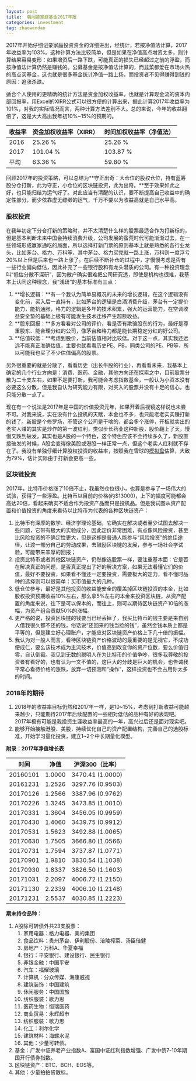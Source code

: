 ```yaml
---
layout: post
title:  朝闻道家庭基金2017年报
categories: investment
tag: zhaowendao
---
```

2017年开始仔细记录家庭投资资金的详细进出，经统计，若按净值法计算，2017年收益率为103%。这种计算方法比较简单，但是如果在净值高点增资太多，则计算结果容易变形：如果增资后一路下跌，可能真正的损失已经超过之前的浮盈，而按净值法计算仍然是赚钱的。公募基金是按净值法计算的，而韭菜都爱在市场火热的高点买基金，这也就是很多基金统计净值一路上扬，而投资者不见得赚得到钱的原因：追涨杀跌。

适合个人使用的更精确的统计方法是资金加权收益率，也就是计算现金流的资本内部回报率，用Excel的XIRR公式可以很方便的计算出来，据此计算2017年收益率为101%，对我的实际情况而言，两种计算方法差别不大。总的来说，今年的收益翻倍了，这是大大高出我年初10%~15%的预期的。

| 收益率  | 资金加权收益率（XIRR） | 时间加权收益率（净值法） |
| ---- | ------------- | ------------ |
| 2016 | 25.26 %       | 25.26 %      |
| 2017 | 101.04 %      | 103.87 %     |
| 平均   | 63.36 %       | 59.80 %      |

回顾2017年的投资策略，可以总结为**守正出奇：大仓位的股权仓位，持有蓝筹股分仓打新，此为守正，小仓位的区块链投资，此为出奇。**至于效果如此之好，也只能归结为运气好了。对此应当有清醒的认识，要不断提高自己收益中的确定性部分，而少依靠虚无缥缈的运气，千万不要以为收益高就是自己水平高。

### 股权投资

在我年初定下分仓打新的策略时，并不太清楚什么样的股票最适合作为打新标的，但是基本判断未来中国会持续消费升级，公司发展的蛮荒时代可能渐渐过去，在一些领域形成赢家通吃的局面，所以选择打新门票的原则基本上就是熟悉的各行业龙头，比如茅台、格力、万科等，其中茅台、格力买完就一路上涨，万科则一度浮亏20%以上但是后来也一路上涨了。在后续不断补仓的过程中，才慢慢考虑是否有一些行业偏向低估，因此补充了一些银行股和有龙头潜质的公司。有一种投资理念叫“低估分散不深研”，因为散户确实很难把公司研究透，即使是机构也很难，我基本上认同这种理念，我“浅研”的基本标准有三点：

1. **增长逻辑：**有一个我认为简单易概况的未来的增长逻辑，在这个逻辑没有变化前，买入后一直持有，比如茅台的逻辑是白酒消费升级，茅台有一定提价能力，能抗通胀，格力的逻辑是多年的技术积累，强大的运营能力，在空调收益安全垫的基础上极有可能发生技术迁移产生超额收益。
2. **股东回报：**多方看看对公司的评价，看是否有欺骗股东的行为，最好是尊重股东、能合理分红的公司，像茅台和格力都是能长期稳定分红的好公司。
3. **估值较低：**考虑到股价，当前估值相对比较低。对于这一点，其实我还远远不能真正准确估值，主要也就看看历史PE、PB，同类公司的PE、PB等，所以可能我也买了不少估值偏高的股票。

另外很重要的就是分散了，看看历史（出长牛股的行业），再看看未来，我基本上确定的几个行业方向是：消费、医药、金融，其他方向还在探索之中，目前股票分散为二十支左右，如果不是要打新，我可能会考虑指数基金，一般认为小资本没有必要这么分散，但是我自认为研究能力有限，对买入的股票并没有十足的信心，也只能分散一点了。

现在有一个说法是2017年是中国的价值投资元年，如果开着后视镜这样说也未尝不可。对我来说，实在没有什么投机的天赋，本金也不多，也只能老老实实赚打新的钱了。新股是个修罗场，不管这个公司是干啥的，都会多个涨停，开板就卖出的老实人赚的其实是炒作的第一波红利，类似步长药业这种新股，股价翻上了天，慢慢又跌到破发，其实也是A股的一个特色，这个特色应该不会持续多久了，新股直接破发的时候，A股会变得像美股或港股一样正常一点，但这个老实人红利就不存在了。我没有单独仔细计算股权投资的收益率，按照我在雪球的[模拟盘](https://xueqiu.com/P/ZH829165)估算，大致为79%，估计实际由于打新会更高一些。

### 区块链投资

2017年，比特币价格涨了10倍不止，我虽然仓位很小，也算是参与了一场伟大的试验，获得了一些浮盈。比特币以目前的价格(约$13000)，上下的幅度可能都会高达20倍，看起来确实不适合作为投资产品而只是投机品。但是我试图从资产配置和价值投资的角度来看待以比特币为代表的各种区块链资产：

1. 比特币有深厚的数学、经济学理论基础，它确实在解决或者至少试图去解决一些问题，它带有极大的实验成分，因此定价非常困难，有点像风险投资，甚至比风险投资的不确定性更大，但是这却是普通人能参与“风险投资”的绝佳途径，让渡一部分自己的劳动成果，去鼓励区块链的发展，参与一场社会学试验，可能带来丰厚的回报；
2. 投资比特币或者其他区块链资产，仍然像选股票一样，要注重基本面：它是否在解决真正的问题，是否真正提出了好的解决方案，如果无法看懂它们的价值，最好不要投资，如果看不懂还一定要投资，需要极大的定力，看不懂时品种的选择则可以很简单：买市值最大的几种。
3. 低仓位参与，最好是其他投资的收益能安全的覆盖掉区块链投资的本金，比如股权投资预期收益10%左右，那么拿5%左右的本金来投资区块链，从资产配置的角度来说，往下是可以保本的，而往上，则可以期待区块链资产10倍的涨幅，为资产组合贡献50%的涨幅。
4. 更严格的说，投资区块链的钱要当已经丢掉了，我买比特币的钱主要是来自别人借我很久都不还的钱，俗话说“还回来的钱当捡的钱”，虽然金钱本质上都是平等的，但是建立好心理账户，才能应对区块链资产价格上下几十倍的振幅。
5. 我认为对一般人而言，看待区块链资产价格波动的最重要的是无视它，不成功便成仁，要么该技术成为主流技术，价值高到改变你的资产位数，要么价值归零，自认倒霉。我见到无数的聪明人在为比特币的价值争吵，很多我尊敬的投资者有看好的，也有认为一文不值的，这巨大的分歧是巨大的机会，也告诫我平常心看待价格的涨跌，放弃一切预测和“操作”，这样投资也不会占用你太多的时间。


### 2018年的期待

1. 2018年的收益率目标仍然和2017年一样，是10~15%，考虑到打新收益可能越来越少，只能期待2017年后续配置的一些相对低估的品种有好的表现吧。2017年极有可能是我投资生涯收益率最高的一年，高兴过后还是面对现实吧。
2. 能够开始接触港股、美股，持续优化自己的资产配置结构，完善自己的选股标准，开始学习量化投资，建立1~2个中长期量化模型。

**附录：2017年净值增长表**

| 时间       | 净值     | 沪深300（比率）        |
| -------- | ------ | ---------------- |
| 20160101 | 1.0000 | 3470.41 (1.0000) |
| 20161231 | 1.2526 | 3297.76 (0.9503) |
| 20170126 | 1.2566 | 3387.96 (0.9762) |
| 20170226 | 1.3245 | 3473.85 (1.0010) |
| 20170331 | 1.3604 | 3456.05 (0.9959) |
| 20170430 | 1.4060 | 3439.75 (0.9912) |
| 20170531 | 1.5623 | 3492.88 (1.0065) |
| 20170630 | 1.7505 | 3666.80 (1.0566) |
| 20170731 | 1.7594 | 3737.87 (1.0771) |
| 20170901 | 1.9810 | 3830.54 (1.1038) |
| 20170930 | 1.8337 | 3826.50 (1.1603) |
| 20171031 | 2.2097 | 4006.72 (1.2150) |
| 20171130 | 2.2339 | 4006.10 (1.2148) |
| 20171231 | 2.5537 | 4030.85 (1.2223) |

**期末持仓品种：**

1. A股除可转债外共23支股票：
   1. 家用电器：格力电器、美的集团
   2. 食品饮料：贵州茅台、伊利股份、涪陵榨菜、汤臣倍健
   3. 房地产：万科A、华夏幸福
   4. 银行：平安银行、建设银行、民生银行
   5. 非银金融：中国平安
   6. 汽车：福耀玻璃
   7. 计算机：分众传媒、海康威视
   8. 建筑装饰：中国建筑
   9. 休闲服务：中国国旅
   10. 纺织服装：歌力思
   11. 医药生物：恒瑞医药
   12. 商业贸易：永辉超市
   13. 纺织服装：歌力思
   14. 化工：利尔化学
   15. 建筑材料：海螺水泥
   16. 其他：少量可转债。
2. 基金：广发中证养老产业指数A、富国中证红利指数增强、广发中债7-10年期国开行债券指数。
3. 区块链资产：BTC、BCH、EOS等。
4. 其他：少量拍拍贷散标。


